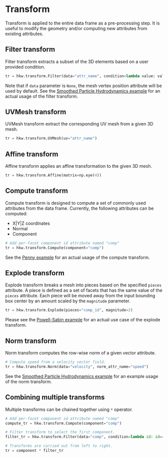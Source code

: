 # Transform

Transform is applied to the entire data frame as a pre-processing step. It is useful to modify the
geometry and/or computing new attributes from existing attributes.

## Filter transform

Filter transform extracts a subset of the 3D elements based on a user provided condition.

```py
tr = hkw.transform.Filter(data="attr_name", condition=lambda value: value > 0)
```

Note that if `data` parameter is `None`, the mesh vertex position attribute will be used by default.
See the [Smoothed Particle Hydrodynamics example](../examples/sph.md) for an actual usage of the filter
transform.

## UVMesh transform

UVMesh transform extract the corresponding UV mesh from a given 3D mesh.

```py
tr = hkw.transform.UVMesh(uv="attr_name")
```

## Affine transform

Affine transform applies an affine transformation to the given 3D mesh.

```py
tr = hkw.transform.Affine(matrix=np.eye(4))
```

## Compute transform

Compute transform is designed to compute a set of commonly used attributes from the data frame.
Currently, the following attributes can be computed:

* X|Y|Z coordinates
* Normal
* Component

```py
# Add per-facet component id attribute named "comp"
tr = hkw.transform.Compute(component="comp")
```

See the [Penny example](../examples/penny.md) for an actual usage of the compute
transform.

## Explode transform

Explode transform breaks a mesh into pieces based on the specified `pieces` attribute.
A piece is defined as a set of facets that has the same value of the `pieces` attribute.
Each piece will be moved away from the input bounding box center by an amount scaled by
the `magnitude` parameter.

```py
tr = hkw.transform.Explode(pieces="comp_id", magnitude=2)
```

Please see the [Powell-Sabin example](../examples/powell-sabin.md) for an actual use case of the
explode transform.

## Norm transform

Norm transform computes the row-wise norm of a given vector attribute.

```py
# Compute speed from a velocity vector field.
tr = hkw.transform.Norm(data="velocity", norm_attr_name="speed")
```

See the [Smoothed Particle Hydrodynamics example](../examples/sph.md) for an example usage of the norm
transform.

## Combining multiple transforms

Multiple transforms can be chained together using `*` operator.

```py
# Add per-facet component id attribute named "comp"
compute_tr = hkw.transform.Compute(component="comp")

# Filter transform to select the first component.
filter_tr = hkw.transform.Filter(data="comp", condition=lambda id: id==0)

# Transforms are carried out from left to right.
tr = component * filter_tr
```
